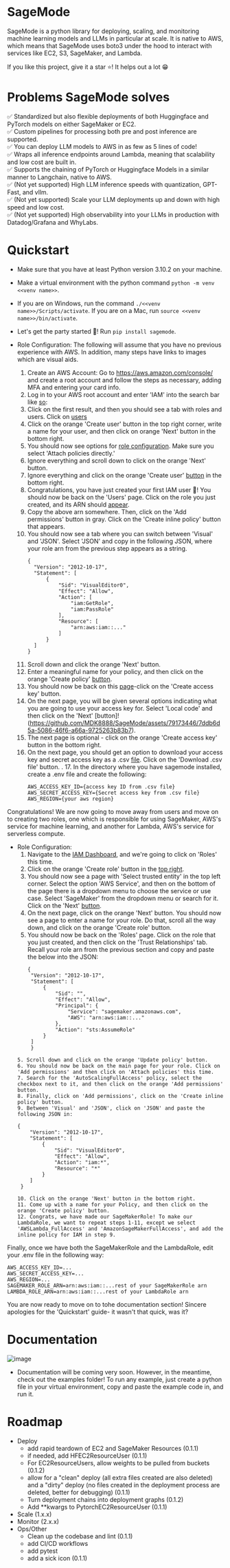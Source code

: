 # SageMode
SageMode is a python library for deploying, scaling, and monitoring machine learning models and LLMs in particular at scale. It is native to AWS, which means that SageMode uses boto3 under the hood to interact with services like EC2, S3, SageMaker, and Lambda.       

If you like this project, give it a star ⭐! It helps out a lot 😁

# Problems SageMode solves
✅ Standardized but also flexible deployments of both Huggingface and PyTorch models on either SageMaker or EC2.   
✅ Custom pipelines for processing both pre and post inference are supported.   
✅ You can deploy LLM models to AWS in as few as 5 lines of code!  
✅ Wraps all inference endpoints around Lambda, meaning that scalability and low cost are built in.  
✅ Supports the chaining of PyTorch or Huggingface Models in a similar manner to Langchain, native to AWS.  
✅ (Not yet supported) High LLM inference speeds with quantization, GPT-Fast, and vllm.   
✅ (Not yet supported) Scale your LLM deployments up and down with high speed and low cost.  
✅ (Not yet supported) High observability into your LLMs in production with Datadog/Grafana and WhyLabs.  

# Quickstart
- Make sure that you have at least Python version 3.10.2 on your machine.
- Make a virtual environment with the python command `python -m venv <<venv name>>`.
- If you are on Windows, run the command `./<<venv name>>/Scripts/activate`. If you are on a Mac, run `source <<venv name>>/bin/activate`.
- Let's get the party started 🎉! Run `pip install sagemode`.
  
- Role Configuration: The following will assume that you have no previous experience with AWS. In addition, many steps have links to images which are visual aids.
  1. Create an AWS Account: Go to https://aws.amazon.com/console/ and create a root account and follow the steps as necessary, adding MFA and entering your card info.
  2. Log in to your AWS root account and enter 'IAM' into the search bar like [so](https://github.com/MDK8888/SageMode/assets/79173446/36c830a9-d2d2-44a9-a617-d145d36cef5a):
  3. Click on the first result, and then you should see a tab with roles and users. Click on [users](https://github.com/MDK8888/SageMode/assets/79173446/54d6f8c3-af7d-4187-856f-831b77b79f4f)
  4. Click on the orange 'Create user' button in the top right corner, write a name for your user, and then click on orange 'Next' button in the bottom right.
  5. You should now see options for [role configuration](https://github.com/MDK8888/SageMode/assets/79173446/931bb503-b341-4414-bd1d-cd229ff7f212). Make sure you select 'Attach policies directly.'
  6. Ignore everything and scroll down to click on the orange 'Next' button.
  7. Ignore everything and click on the orange 'Create user' [button](https://github.com/MDK8888/SageMode/assets/79173446/e7dc961c-96e8-4a3c-b7ef-624be6a20aff) in the bottom right.
  8. Congratulations, you have just created your first IAM user 🎊! You should now be back on the 'Users' page. Click on the role you just created, and its ARN should [appear](https://github.com/MDK8888/SageMode/assets/79173446/3680c0c8-4132-488e-aa07-2bf6561fc1d3).
  9. Copy the above arn somewhere. Then, click on the 'Add permissions' button in gray. Click on the 'Create inline policy' button that appears.
  10. You should now see a tab where you can switch between 'Visual' and 'JSON'. Select 'JSON' and copy in the following JSON, where your role arn from the previous step appears as a string.
      ```
      {
      	"Version": "2012-10-17",
      	"Statement": [
      		{
      			"Sid": "VisualEditor0",
      			"Effect": "Allow",
      			"Action": [
      				"iam:GetRole",
      				"iam:PassRole"
      			],
      			"Resource": [
      				"arn:aws:iam::..."
      			]
      		}
      	]
      }
      ```
  11. Scroll down and click the orange 'Next' button.
  12. Enter a meaningful name for your policy, and then click on the orange 'Create policy' [button](https://github.com/MDK8888/SageMode/assets/79173446/eb309043-c255-44fb-bc86-d69e8a808e92).
  13. You should now be back on this [page](https://github.com/MDK8888/SageMode/assets/79173446/3680c0c8-4132-488e-aa07-2bf6561fc1d3)-click on the 'Create access key' button.
  14. On the next page, you will be given several options indicating what you are going to use your access key for. Select 'Local code' and then click on the 'Next' [button]!(https://github.com/MDK8888/SageMode/assets/79173446/7ddb6d5a-5086-46f6-a66a-9725263b83b7).
  15. The next page is optional - click on the orange 'Create access key' button in the bottom right.
  16. On the next page, you should get an option to download your access key and secret access key as a .csv [file](https://github.com/MDK8888/SageMode/assets/79173446/dd8abc01-3f6e-4abf-8b87-092e8b11ff67). Click on the 'Download .csv file' button.
. 17. In the directory where you have sagemode installed, create a .env file and create the following:
      ```
      AWS_ACCESS_KEY_ID={access key ID from .csv file}
      AWS_SECRET_ACCESS_KEY={Secret access key from .csv file}
      AWS_REGION={your aws region}
      ```
Congratulations! We are now going to move away from users and move on to creating two roles, one which is responsible for using SageMaker, AWS's service for machine learning, and another for Lambda, AWS's service for serverless compute.

- Role Configuration:
  1. Navigate to the [IAM Dashboard](https://github.com/MDK8888/SageMode/assets/79173446/54d6f8c3-af7d-4187-856f-831b77b79f4f), and we're going to click on 'Roles' this time.
  2. Click on the orange 'Create role' button in the [top right](https://github.com/MDK8888/SageMode/assets/79173446/03cacbee-2387-4fc6-8a7f-aebc9dc23b02).
  3. You should now see a page with 'Select trusted entity' in the top left corner. Select the option 'AWS Service', and then on the bottom of the page there is a dropdown menu to choose the service or use case. Select 'SageMaker' from the dropdown menu or search for it. Click on the 'Next' [button](https://github.com/MDK8888/SageMode/assets/79173446/ead6b7f6-fa96-4019-b32d-f663a0b0f48d).
  4. On the next page, click on the orange 'Next' button. You should now see a page to enter a name for your role. Do that, scroll all the way down, and click on the orange 'Create role' button.
  5. You should now be back on the 'Roles' page. Click on the role that you just created, and then click on the 'Trust Relationships' tab. Recall your role arn from the previous section and copy and paste the below into the JSON:
     ```
     {
      "Version": "2012-10-17",
      "Statement": [
          {
              "Sid": "",
              "Effect": "Allow",
              "Principal": {
                  "Service": "sagemaker.amazonaws.com",
                  "AWS": "arn:aws:iam::..."
              },
              "Action": "sts:AssumeRole"
          }
      ]
      }
    ```
  5. Scroll down and click on the orange 'Update policy' button.
  6. You should now be back on the main page for your role. Click on 'Add permissions' and then click on 'Attach policies' this time.
  7. Search for the 'AutoScalingFullAccess' policy, select the checkbox next to it, and then click on the orange 'Add permissions' button.
  8. Finally, click on 'Add permissions', click on the 'Create inline policy' button.
  9. Between 'Visual' and 'JSON', click on 'JSON' and paste the following JSON in:
     ```
      {
          "Version": "2012-10-17",
          "Statement": [
              {
                  "Sid": "VisualEditor0",
                  "Effect": "Allow",
                  "Action": "iam:*",
                  "Resource": "*"
              }
          ]
       }
     ```
  10. Click on the orange 'Next' button in the bottom right.
  11. Come up with a name for your Policy, and then click on the orange 'Create policy' button.
  12. Congrats, we have made our SageMakerRole! To make our LambdaRole, we want to repeat steps 1-11, except we select 'AWSLambda_FullAccess' and 'AmazonSageMakerFullAccess', and add the inline policy for IAM in step 9.

Finally, once we have both the SageMakerRole and the LambdaRole, edit your .env file in the following way:
```
AWS_ACCESS_KEY_ID=...
AWS_SECRET_ACCESS_KEY=...
AWS_REGION=...
SAGEMAKER_ROLE_ARN=arn:aws:iam::...rest of your SageMakerRole arn
LAMBDA_ROLE_ARN=arn:aws:iam::...rest of your LambdaRole arn
```
You are now ready to move on to tohe documentation section! Sincere apologies for the 'Quickstart' guide- it wasn't that quick, was it?

 # Documentation
 ![image](https://github.com/MDK8888/SageMode/assets/79173446/b3be1ce0-8fb8-4b0a-a729-c64afb348685)
 - Documentation will be coming very soon. However, in the meantime, check out the examples folder! To run any example, just create a python file in your virtual environment, copy and paste the example code in, and run it.

 # Roadmap
 - Deploy
   - add rapid teardown of EC2 and SageMaker Resources (0.1.1)
   - if needed, add HFEC2ResourceUser (0.1.1)
   - For EC2ResourceUsers, allow weights to be pulled from buckets (0.1.2)
   - allow for a "clean" deploy (all extra files created are also deleted) and a "dirty" deploy (no files created in the deployment process are deleted, better for debugging) (0.1.1)
   - Turn deployment chains into deployment graphs (0.1.2)
   - Add **kwargs to PytorchEC2ResourceUser (0.1.1)
 - Scale (1.x.x)
 - Monitor (2.x.x)
 - Ops/Other
   - Clean up the codebase and lint (0.1.1)
   - add CI/CD workflows
   - add pytest
   - add a sick icon (0.1.1)



 
